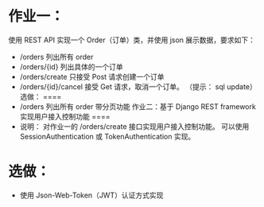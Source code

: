 作业一：
====
使用 REST API 实现一个 Order（订单）类，并使用 json 展示数据，要求如下：
* /orders 列出所有 order
* /orders/{id} 列出具体的一个订单
* /orders/create 只接受 Post 请求创建一个订单
* /orders/{id}/cancel 接受 Get 请求，取消一个订单。 （提示： sql update）
选做：
====
* /orders 列出所有 order 带分页功能
作业二：基于 Django REST framework 实现用户接入控制功能
====
* 说明：
对作业一的 /orders/create 接口实现用户接入控制功能。
可以使用 SessionAuthentication 或 TokenAuthentication 实现。

选做：
====
* 使用 Json-Web-Token（JWT）认证方式实现